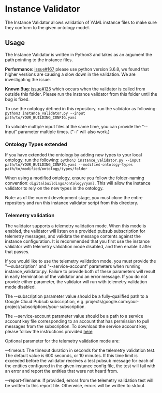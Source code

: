 # Instance Validator

The Instance Validator allows validation of YAML instance files to make sure they conform to the given ontology model.

## Usage

The Instance Validator is written in Python3 and takes as an argument the path pointing to the instance files.

**Performance**: [issue#167](https://github.com/google/digitalbuildings/issues/167) please use python version 3.6.8, we found that higher versions are causing a slow down in the validation. We are investigating the issue.

**Known Bug**: [issue#125](https://github.com/google/digitalbuildings/issues/125) which occurs when the validator is called from outside this folder.
Please run the instance validator from this folder until the bug is fixed.

To use the ontology defined in this repository, run the validator as following: `python3 instance_validator.py --input path/to/YOUR_BUILDING_CONFIG.yaml`

To validate multiple input files at the same time, you can provide the "--input" parameter multiple times. ("-i" will also work.)

### Ontology Types extended

If you have extended the ontology by adding new types to your local ontology, run the following: `python3 instance_validator.py --input path/to/YOUR_BUILDING_CONFIG.yaml --modified-ontology-types path/to/modified/ontology/types/folder`

When using a modified ontology, ensure you follow the folder-naming convention: `digitalbuildings/ontology/yaml`. This will allow the instance validator to rely on the new types in the ontology.

Note: as of the current development stage, you must clone the entire repository and run this instance validator script from this directory.

### Telemetry validation

The validator supports a telemetry validation mode. When this mode is enabled, the validator will listen on a provided pubsub subscription for telemetry messages, and validate the message contents against the instance configuration. It is recommended that you first use the instance validator with telemetry validation mode disabled, and then enable it after that passes.

If you would like to use the telemetry validation mode, you must provide the "--subscription" and "--service-account" parameters when running instance_validator.py. Failure to provide both of these parameters will result in early termination of the validator and an error message. If you do not provide either parameter, the validator will run with telemetry validation mode disabled.

The --subscription parameter value should be a fully-qualified path to a Google Cloud Pubsub subscription, e.g. projects/google.com:your-project/subscriptions/your-subscription.

The --service-account parameter value should be a path to a service account key file corresponding to an account that has permission to pull messages from the subscription.
To download the service account key, please follow the instructions provided [here](https://cloud.google.com/iam/docs/creating-managing-service-account-keys#creating_service_account_keys)

Optional parameter for the telemetry validation mode are:

--timeout: The timeout duration in seconds for the telemetry validation test. The default value is 600 seconds, or 10 minutes. If this time limit is exceeded before the validator receives a test pubsub message for each of the entities configured in the given instance config file, the test will fail with an error and report the entities that were not heard from.

--report-filename: If provided, errors from the telemetry validation test will be written to this report file. Otherwise, errors will be written to stdout.

